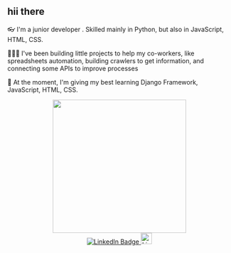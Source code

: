 <h2>hii there</h2>  

<p>👓 I'm a junior developer . Skilled mainly in Python, but also in JavaScript, HTML, CSS.</p>
<p>👨🏽‍💻 I've been building little projects to help my co-workers, like spreadsheets automation, building crawlers to get information, and connecting some APIs to improve processes</p>
<p>🌱 At the moment, I'm giving my best learning Django Framework, JavaScript, HTML, CSS.</p>
<div id="header" align="center">
<img src="https://camo.githubusercontent.com/5ddf73ad3a205111cf8c686f687fc216c2946a75005718c8da5b837ad9de78c9/68747470733a2f2f7468756d62732e6766796361742e636f6d2f4576696c4e657874446576696c666973682d736d616c6c2e676966" width="300"/>
</div>
<div id="header" align="center">
<a href="your-linkedin-URL">
<img src="https://img.shields.io/badge/LinkedIn-blue?style=for-the-badge&logo=linkedin&logoColor=white" href="https://www.linkedin.com/in/victor-costa-34b915204/" alt="LinkedIn Badge"/>
</a>
<img src="https://surfingthecode.com/img/python.gif" alt="LinkedIn Badge"/ width="25">
</div>
